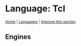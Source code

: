 # Language: Tcl
<sup>[Home](../index.md) \| [Languages](./index.md) \| </sup><sup>[Improve this section](https://github.com/rbuckton/regexp-features/edit/main/src/languages/tcl.md)</sup>


<!--
'name' sources:
  - [](../../src/languages/tcl.md)
-->


## Engines